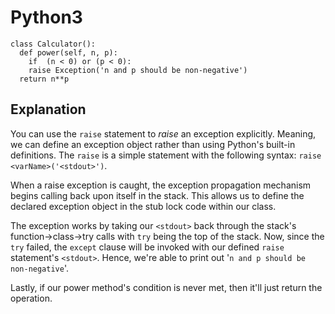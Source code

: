 # Python3

```
class Calculator():
  def power(self, n, p):
    if  (n < 0) or (p < 0):
    raise Exception('n and p should be non-negative')
  return n**p
```

## Explanation

You can use the `raise` statement to *raise* an exception explicitly.  Meaning,
we can define an exception object rather than using Python's built-in
definitions.  The `raise` is a simple statement with the following syntax:
`raise <varName>('<stdout>')`.

When a raise exception is caught, the exception propagation mechanism begins
calling back upon itself in the stack.  This allows us to define the declared
exception object in the stub lock code within our class.

The exception works by taking our `<stdout>` back through the stack's
function->class->try calls with `try` being the top of the stack.  Now, since
the `try` failed, the `except` clause will be invoked with our defined
`raise` statement's `<stdout>`.  Hence, we're able to print out '`n and p
should be non-negative`'.

Lastly, if our power method's condition is never met, then it'll just return
the operation.

